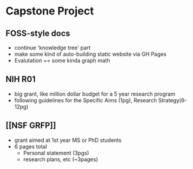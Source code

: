 # Capstone Project 

## FOSS-style docs
- continue 'knowledge tree' part
- make some kind of auto-building static website via GH Pages
- Evalutation == some kinda graph math 
   
##  NIH R01 
 -  big grant, like million dollar budget for a 5 year research program
 -  following guidelines for the Specific Aims (1pg), Research Strategy(6-12pg)
   
##  [[NSF GRFP]]
-  grant aimed at 1st year MS or PhD students 
-  6 pages total
   -  Personal statement (3pgs)
   -  research plans, etc (~3pages)

